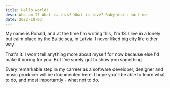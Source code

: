 ```yaml
---
title: Hello world!
desc: Who am I? What is this? What is love? Baby don't hurt me
date: 2022-10-03
---
```


My name is Ronald, and at the time I'm writing this, I'm 18. I live in a lonely but calm place by the Baltic sea, in Latvia. I never liked big city life either way.

That's it. I won't tell anything more about myself for now because else I'd make it boring for you. But I've surely got to show you something.

Every remarkable step in my carreer as a software developer, designer and music producer will be documented here. I hope you'll be able to learn what to do, and most importantly - what not to do.
